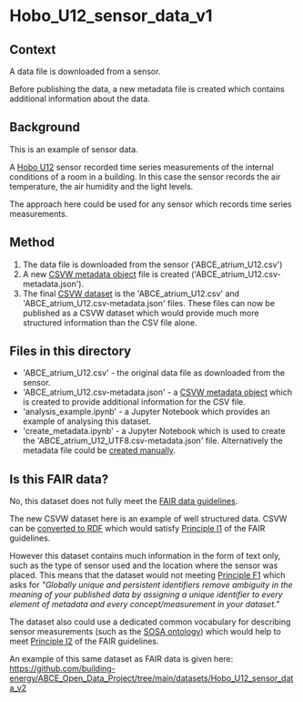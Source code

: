 # Hobo_U12_sensor_data_v1

## Context

A data file is downloaded from a sensor. 

Before publishing the data, a new metadata file is created which contains additional information about the data.

## Background

This is an example of sensor data.

A [Hobo U12](https://www.onsetcomp.com/products/data-loggers/u12-011/) sensor recorded time series measurements of the internal conditions of a room in a building. In this case the sensor records the air temperature, the air humidity and the light levels.

The approach here could be used for any sensor which records time series measurements.

## Method

1. The data file is downloaded from the sensor ('ABCE_atrium_U12.csv')
2. A new [CSVW metadata object](https://www.w3.org/TR/2015/REC-tabular-metadata-20151217/) file is created ('ABCE_atrium_U12.csv-metadata.json'). 
3. The final [CSVW dataset](https://www.stevenfirth.com/csv-on-the-web-an-introduction/) is the 'ABCE_atrium_U12.csv' and 'ABCE_atrium_U12.csv-metadata.json' files. These files can now be published as a CSVW dataset which would provide much more structured information than the CSV file alone.

## Files in this directory

- 'ABCE_atrium_U12.csv' - the original data file as downloaded from the sensor.
- 'ABCE_atrium_U12.csv-metadata.json' - a [CSVW metadata object](https://www.w3.org/TR/2015/REC-tabular-metadata-20151217/) which is created to provide additional information for the CSV file.
- 'analysis_example.ipynb' - a Jupyter Notebook which provides an example of analysing this dataset.
- 'create_metadata.ipynb' - a Jupyter Notebook which is used to create the 'ABCE_atrium_U12_UTF8.csv-metadata.json' file. Alternatively the metadata file could be [created manually](https://www.stevenfirth.com/csv-on-the-web-creating-descriptive-metadata-files/).


## Is this FAIR data?

No, this dataset does not fully meet the [FAIR data guidelines](https://www.go-fair.org/fair-principles/).

The new CSVW dataset here is an example of well structured data. CSVW can be [converted to RDF](https://www.w3.org/TR/tabular-data-primer/#transformation) which would satisfy [Principle I1](https://www.go-fair.org/fair-principles/i1-metadata-use-formal-accessible-shared-broadly-applicable-language-knowledge-representation/) of the FAIR guidelines. 

However this dataset contains much information in the form of text only, such as the type of sensor used and the location where the sensor was placed. This means that the dataset would not meeting [Principle F1](https://www.go-fair.org/fair-principles/f1-meta-data-assigned-globally-unique-persistent-identifiers/) which asks for *"Globally unique and persistent identifiers remove ambiguity in the meaning of your published data by assigning a unique identifier to every element of metadata and every concept/measurement in your dataset."* 

The dataset also could use a dedicated common vocabulary for describing sensor measurements (such as the [SOSA ontology](https://www.w3.org/TR/vocab-ssn/)) which would help to meet [Principle I2](https://www.go-fair.org/fair-principles/i2-metadata-use-vocabularies-follow-fair-principles/) of the FAIR guidelines.

An example of this same dataset as FAIR data is given here: https://github.com/building-energy/ABCE_Open_Data_Project/tree/main/datasets/Hobo_U12_sensor_data_v2


